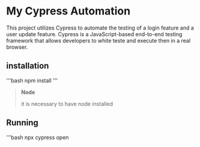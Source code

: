 # My Cypress Automation

This project utilizes Cypress to automate the testing of a login feature and a user update feature. Cypress is a JavaScript-based end-to-end testing framework that allows developers to white teste and execute then in a real browser. 

## installation
'''bash
npm install
'''
>**Node**
>
> it is necessary to have node installed

## Running 
'''bash
npx cypress open
